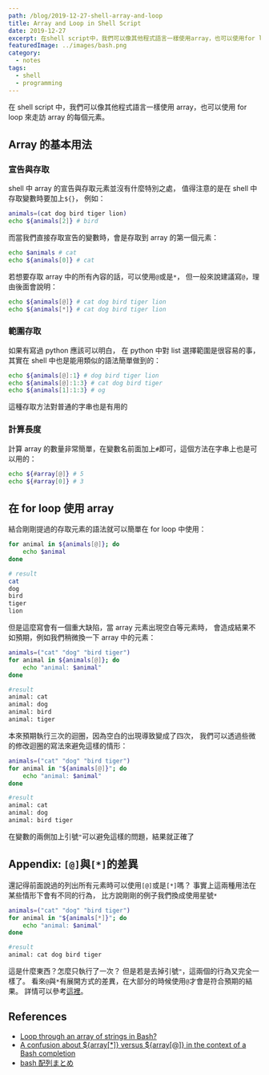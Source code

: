 ```yaml
---
path: /blog/2019-12-27-shell-array-and-loop
title: Array and Loop in Shell Script
date: 2019-12-27
excerpt: 在shell script中，我們可以像其他程式語言一樣使用array，也可以使用for loop來走訪array的每個元素。
featuredImage: ../images/bash.png
category:
  - notes
tags:
  - shell
  - programming
---
```


在 shell script 中，我們可以像其他程式語言一樣使用 array，也可以使用 for loop 來走訪 array 的每個元素。

## Array 的基本用法

### 宣告與存取

shell 中 array 的宣告與存取元素並沒有什麼特別之處，
值得注意的是在 shell 中存取變數時要加上`${}`，
例如：

```sh
animals=(cat dog bird tiger lion)
echo ${animals[2]} # bird
```

而當我們直接存取宣告的變數時，會是存取到 array 的第一個元素：

```sh
echo $animals # cat
echo ${animals[0]} # cat
```

若想要存取 array 中的所有內容的話，可以使用`@`或是`*`，
但一般來說建議寫`@`，理由後面會說明：

```sh
echo ${animals[@]} # cat dog bird tiger lion
echo ${animals[*]} # cat dog bird tiger lion
```

### 範圍存取

如果有寫過 python 應該可以明白，
在 python 中對 list 選擇範圍是很容易的事，
其實在 shell 中也是能用類似的語法簡單做到的：

```sh
echo ${animals[@]:1} # dog bird tiger lion
echo ${animals[@]:1:3} # cat dog bird tiger
echo ${animals[1]:1:3} # og
```

這種存取方法對普通的字串也是有用的

### 計算長度

計算 array 的數量非常簡單，在變數名前面加上`#`即可，這個方法在字串上也是可以用的：

```sh
echo ${#array[@]} # 5
echo ${#array[0]} # 3
```

## 在 for loop 使用 array

結合剛剛提過的存取元素的語法就可以簡單在 for loop 中使用：

```sh
for animal in ${animals[@]}; do
    echo $animal
done
```

```sh
# result
cat
dog
bird
tiger
lion
```

但是這麼寫會有一個重大缺陷，當 array 元素出現空白等元素時，
會造成結果不如預期，例如我們稍微換一下 array 中的元素：

```sh
animals=("cat" "dog" "bird tiger")
for animal in ${animals[@]}; do
    echo "animal: $animal"
done
```

```sh
#result
animal: cat
animal: dog
animal: bird
animal: tiger
```

本來預期執行三次的迴圈，因為空白的出現導致變成了四次，
我們可以透過些微的修改迴圈的寫法來避免這樣的情形：

```sh
animals=("cat" "dog" "bird tiger")
for animal in "${animals[@]}"; do
    echo "animal: $animal"
done
```

```sh
#result
animal: cat
animal: dog
animal: bird tiger
```

在變數的兩側加上引號`"`可以避免這樣的問題，結果就正確了

## Appendix: `[@]`與`[*]`的差異

還記得前面說過的列出所有元素時可以使用`[@]`或是`[*]`嗎？
事實上這兩種用法在某些情形下會有不同的行為，
比方說剛剛的例子我們換成使用星號`*`

```sh
animals=("cat" "dog" "bird tiger")
for animal in "${animals[*]}"; do
    echo "animal: $animal"
done
```

```sh
#result
animal: cat dog bird tiger
```

這是什麼東西？怎麼只執行了一次？
但是若是去掉引號`"`，這兩個的行為又完全一樣了。
看來`@`與`*`有展開方式的差異，在大部分的時候使用`@`才會是符合預期的結果。
詳情可以參考[這裡](https://stackoverflow.com/questions/3348443/a-confusion-about-array-versus-array-in-the-context-of-a-bash-comple)。

## References

- [Loop through an array of strings in Bash?](https://stackoverflow.com/questions/8880603/loop-through-an-array-of-strings-in-bash)
- [A confusion about ${array[*]} versus ${array[@]} in the context of a Bash completion](https://stackoverflow.com/questions/3348443/a-confusion-about-array-versus-array-in-the-context-of-a-bash-comple)
- [bash 配列まとめ](https://qiita.com/b4b4r07/items/e56a8e3471fb45df2f59)
